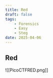 ```yaml
---
title: Red
draft: false
tags:
    - Forensics
    - Easy
    - Steg
date: 2025-04-06
---
```


## Red
![[PicoCTFRED.png]]